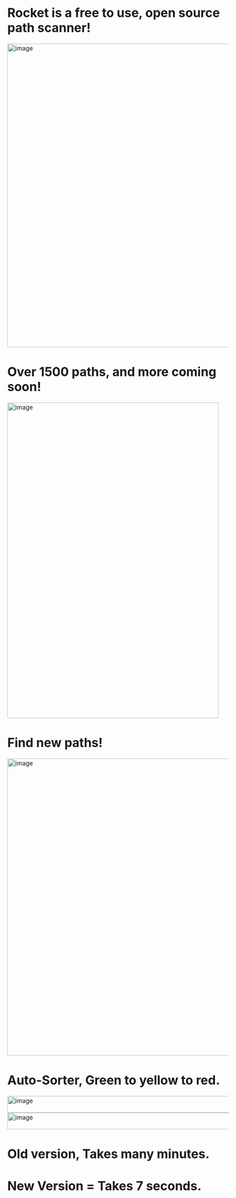 # Rocket is a free to use, open source path scanner!
<img width="543" height="692" alt="image" src="https://github.com/user-attachments/assets/3366a484-9977-4dd4-83bb-e5b92901c0eb" />


# Over 1500 paths, and more coming soon!
<img width="481" height="719" alt="image" src="https://github.com/user-attachments/assets/a50a86e7-8bd9-4856-8481-b8818382cd63" />

# Find new paths!
<img width="994" height="677" alt="image" src="https://github.com/user-attachments/assets/49f81ab7-d924-4f40-9b50-3b07f0b957de" />

# Auto-Sorter, Green to yellow to red.
<img width="521" height="38" alt="image" src="https://github.com/user-attachments/assets/ab0f4151-8c4b-4710-a1c1-5eefd0628fca" />
<img width="521" height="38" alt="image" src="https://github.com/user-attachments/assets/21fe96c8-4e5c-45df-9447-406ad6646617" />



# Old version, Takes many minutes.
# New Version = Takes 7 seconds.

